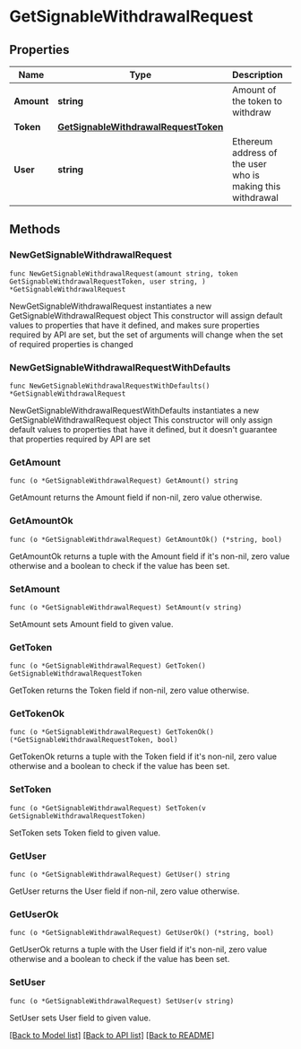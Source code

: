 # GetSignableWithdrawalRequest

## Properties

Name | Type | Description | Notes
------------ | ------------- | ------------- | -------------
**Amount** | **string** | Amount of the token to withdraw | 
**Token** | [**GetSignableWithdrawalRequestToken**](GetSignableWithdrawalRequestToken.md) |  | 
**User** | **string** | Ethereum address of the user who is making this withdrawal | 

## Methods

### NewGetSignableWithdrawalRequest

`func NewGetSignableWithdrawalRequest(amount string, token GetSignableWithdrawalRequestToken, user string, ) *GetSignableWithdrawalRequest`

NewGetSignableWithdrawalRequest instantiates a new GetSignableWithdrawalRequest object
This constructor will assign default values to properties that have it defined,
and makes sure properties required by API are set, but the set of arguments
will change when the set of required properties is changed

### NewGetSignableWithdrawalRequestWithDefaults

`func NewGetSignableWithdrawalRequestWithDefaults() *GetSignableWithdrawalRequest`

NewGetSignableWithdrawalRequestWithDefaults instantiates a new GetSignableWithdrawalRequest object
This constructor will only assign default values to properties that have it defined,
but it doesn't guarantee that properties required by API are set

### GetAmount

`func (o *GetSignableWithdrawalRequest) GetAmount() string`

GetAmount returns the Amount field if non-nil, zero value otherwise.

### GetAmountOk

`func (o *GetSignableWithdrawalRequest) GetAmountOk() (*string, bool)`

GetAmountOk returns a tuple with the Amount field if it's non-nil, zero value otherwise
and a boolean to check if the value has been set.

### SetAmount

`func (o *GetSignableWithdrawalRequest) SetAmount(v string)`

SetAmount sets Amount field to given value.


### GetToken

`func (o *GetSignableWithdrawalRequest) GetToken() GetSignableWithdrawalRequestToken`

GetToken returns the Token field if non-nil, zero value otherwise.

### GetTokenOk

`func (o *GetSignableWithdrawalRequest) GetTokenOk() (*GetSignableWithdrawalRequestToken, bool)`

GetTokenOk returns a tuple with the Token field if it's non-nil, zero value otherwise
and a boolean to check if the value has been set.

### SetToken

`func (o *GetSignableWithdrawalRequest) SetToken(v GetSignableWithdrawalRequestToken)`

SetToken sets Token field to given value.


### GetUser

`func (o *GetSignableWithdrawalRequest) GetUser() string`

GetUser returns the User field if non-nil, zero value otherwise.

### GetUserOk

`func (o *GetSignableWithdrawalRequest) GetUserOk() (*string, bool)`

GetUserOk returns a tuple with the User field if it's non-nil, zero value otherwise
and a boolean to check if the value has been set.

### SetUser

`func (o *GetSignableWithdrawalRequest) SetUser(v string)`

SetUser sets User field to given value.



[[Back to Model list]](../README.md#documentation-for-models) [[Back to API list]](../README.md#documentation-for-api-endpoints) [[Back to README]](../README.md)


